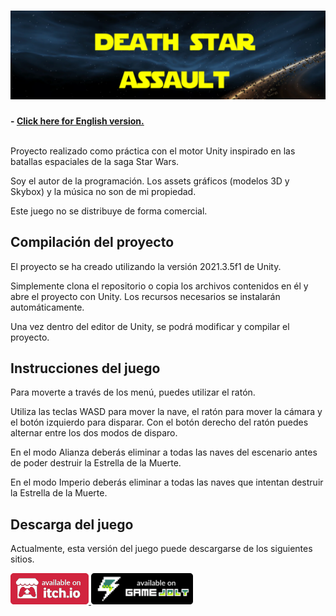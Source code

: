 <h1 align="center">
  <img src="Resources/Banner.png" alt="2D Mini Box" width="600">
</h1>

**- [Click here for English version.](README_EN.md)**
<br>
<br>

Proyecto realizado como práctica con el motor Unity inspirado en las batallas espaciales de la saga Star Wars.

Soy el autor de la programación. Los assets gráficos (modelos 3D y Skybox) y la música no son de mi propiedad.

Este juego no se distribuye de forma comercial.

## Compilación del proyecto

El proyecto se ha creado utilizando la versión 2021.3.5f1 de Unity.

Simplemente clona el repositorio o copia los archivos contenidos en él y abre el proyecto con Unity. Los recursos necesarios se instalarán automáticamente.

Una vez dentro del editor de Unity, se podrá modificar y compilar el proyecto.

## Instrucciones del juego

Para moverte a través de los menú, puedes utilizar el ratón.

Utiliza las teclas WASD para mover la nave, el ratón para mover la cámara y el botón izquierdo para disparar. Con el botón derecho del ratón puedes alternar entre los dos modos de disparo.

En el modo Alianza deberás eliminar a todas las naves del escenario antes de poder destruir la Estrella de la Muerte.

En el modo Imperio deberás eliminar a todas las naves que intentan destruir la Estrella de la Muerte.

## Descarga del juego

Actualmente, esta versión del juego puede descargarse de los siguientes sitios.

<a href="https://sergiomejias.itch.io/death-star-assault"><img src="Resources/B_Itch.png" height="50">
<a href="https://gamejolt.com/games/death-star-assault/738532"><img src="Resources/B_GameJolt.png" height="50">